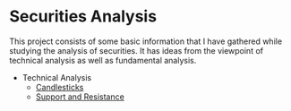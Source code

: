 # Securities Analysis

This project consists of some basic information that I have gathered while studying the analysis of securities.
It has ideas from the viewpoint of technical analysis as well as fundamental analysis.

* Technical Analysis
    * [Candlesticks](technical-analysis/candlesticks/candlesticks.md)
    * [Support and Resistance](technical-analysis/support-resisitance/support-resistance.md)